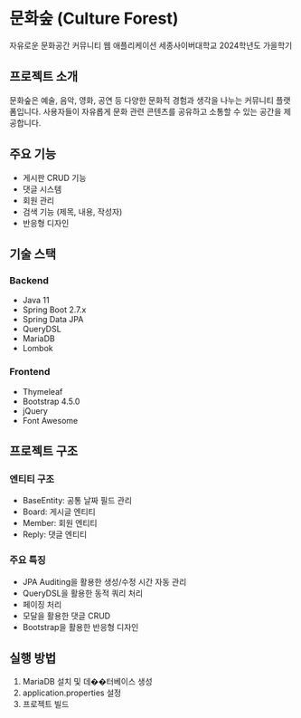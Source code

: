 # 문화숲 (Culture Forest)

자유로운 문화공간 커뮤니티 웹 애플리케이션
세종사이버대학교 2024학년도 가을학기

## 프로젝트 소개

문화숲은 예술, 음악, 영화, 공연 등 다양한 문화적 경험과 생각을 나누는 커뮤니티 플랫폼입니다. 사용자들이 자유롭게 문화 관련 콘텐츠를 공유하고 소통할 수 있는 공간을 제공합니다.

## 주요 기능

- 게시판 CRUD 기능
- 댓글 시스템
- 회원 관리
- 검색 기능 (제목, 내용, 작성자)
- 반응형 디자인

## 기술 스택

### Backend

- Java 11
- Spring Boot 2.7.x
- Spring Data JPA
- QueryDSL
- MariaDB
- Lombok

### Frontend

- Thymeleaf
- Bootstrap 4.5.0
- jQuery
- Font Awesome

## 프로젝트 구조

### 엔티티 구조

- BaseEntity: 공통 날짜 필드 관리
- Board: 게시글 엔티티
- Member: 회원 엔티티
- Reply: 댓글 엔티티

### 주요 특징

- JPA Auditing을 활용한 생성/수정 시간 자동 관리
- QueryDSL을 활용한 동적 쿼리 처리
- 페이징 처리
- 모달을 활용한 댓글 CRUD
- Bootstrap을 활용한 반응형 디자인

## 실행 방법

1. MariaDB 설치 및 데��터베이스 생성
2. application.properties 설정
3. 프로젝트 빌드
